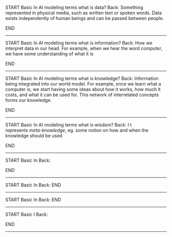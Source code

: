 START
Basic
In AI modeling terms what is data?
Back: Something represented in physical media, such as written text or spoken words. Data exists independently of human beings and can be passed between people.
<!--ID: 1720964402572-->
END

---

START
Basic
In AI modeling terms what is information?
Back: How we interpret data in our head. For example, when we hear the word _computer_, we have some understanding of what it is
<!--ID: 1720964402599-->
END

---

START
Basic
In AI modeling terms what is knowledge?
Back: Information being integrated into our world model. For example, once we learn what a computer is, we start having some ideas about how it works, how much it costs, and what it can be used for. This network of interrelated concepts forms our knowledge.
<!--ID: 1720964402606-->
END

---

START
Basic
In AI modeling terms what is wisdom?
Back: I
t represents _meta-knowledge_, eg. some notion on how and when the knowledge should be used
<!--ID: 1720964402612-->
END

---

START
Basic
In 
Back: 
<!--ID: 1720964402618-->
END

---

START
Basic
In 
Back: 
END

---

START
Basic
In
Back: 
END

---

START
Basic
I
Back: 
<!--ID: 1720964402623-->
END

---